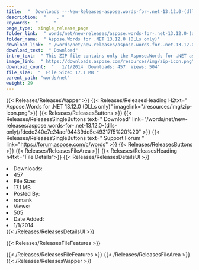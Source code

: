 ```yaml
---
title:  "  Downloads ---New-Releases-aspose.words-for-.net-13.12.0-(dlls-only) . " 
description:  "    . " 
keywords:  "    . " 
page_type:  single_release_page
folder_link:  " words/net/new-releases/aspose.words-for-.net-13.12.0-(dlls-only)/"
folder_name:  " Aspose.Words for .NET 13.12.0 (DLLs only)"
download_link:  " /words/net/new-releases/aspose.words-for-.net-13.12.0-(dlls-only)/fdcde240e7e24aef94439dd5e49317f5"
download_text:  " Download"
intro_text:  " This ZIP file contains only the Aspose.Words for .NET assemblies. The assemblies..."
image_link:  " https://downloads.aspose.com/resources/img/zip-icon.png"
download_count:  "   1/1/2014  Downloads: 457  Views: 504"
file_size:  "  File Size: 17.1 MB "
parent_path: "words/net"
weight: 29 
---
```


{{< Releases/ReleasesWapper >}}
  {{< Releases/ReleasesHeading H2txt=" Aspose.Words for .NET 13.12.0 (DLLs only)" imagelink="/resources/img/zip-icon.png">}}
  {{< Releases/ReleasesButtons >}}
    {{< Releases/ReleasesSingleButtons text=" Download" link="/words/net/new-releases/aspose.words-for-.net-13.12.0-(dlls-only)/fdcde240e7e24aef94439dd5e49317f5%20%20" >}}
    {{< Releases/ReleasesSingleButtons text=" Support Forum " link="https://forum.aspose.com/c/words" >}}
  {{< Releases/ReleasesButtons >}}
  {{< Releases/ReleasesFileArea >}}
    {{< Releases/ReleasesHeading h4txt="File Details">}}
    {{< Releases/ReleasesDetailsUl >}}
             <li>Downloads:</li><li>457</li><li>File Size:</li><li>17.1 MB</li><li>Posted By:</li><li>romank</li><li>Views:</li><li>505</li><li>Date Added:</li><li>1/1/2014</li>
    {{< /Releases/ReleasesDetailsUl >}}

  {{< Releases/ReleasesFileFeatures >}}
      
  {{< /Releases/ReleasesFileFeatures >}}
 {{< /Releases/ReleasesFileArea >}}
{{< /Releases/ReleasesWapper >}}


